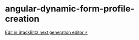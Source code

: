 # angular-dynamic-form-profile-creation

[Edit in StackBlitz next generation editor ⚡️](https://stackblitz.com/~/github.com/meenakshikin/angular-dynamic-form-profile-creation)